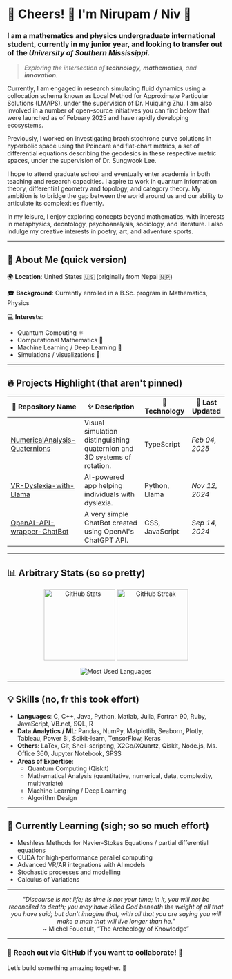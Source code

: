 # 🌟 **Cheers!** 👋 **I'm Nirupam / Niv** 🚀  

### I am a mathematics and physics undergraduate international student, currently in my junior year, and looking to transfer out of the _University of Southern Mississippi_. 
> _Exploring the intersection of **technology**, **mathematics**, and **innovation**._

Currently, I am engaged in research simulating fluid dynamics using a collocation schema known as Local Method for Approximate Particular Solutions (LMAPS), under the supervision of Dr. Huiquing Zhu. I am also involved in a number of open-source initiatives you can find below that were launched as of Febuary 2025 and have rapidly developing ecosystems. 

Previously, I worked on investigating brachistochrone curve solutions in hyperbolic space using the Poincaré and flat-chart metrics, a set of differential equations describing the geodesics in these respective metric spaces, under the supervision of Dr. Sungwook Lee.

I hope to attend graduate school and eventually enter academia in both teaching and research capacities. I aspire to work in quantum information theory, differential geometry and topology, and category theory. My ambition is to bridge the gap between the world around us and our ability to articulate its complexities fluently.

In my leisure, I enjoy exploring concepts beyond mathematics, with interests in metaphysics, deontology, psychoanalysis, sociology, and literature. I also indulge my creative interests in poetry, art, and adventure sports.

---

## 🧠 **About Me (quick version)**  
🌍 **Location**: United States 🇺🇸 (originally from Nepal 🇳🇵)

🎓 **Background**: Currently enrolled in a B.Sc. program in Mathematics, Physics

💻 **Interests**:  
- Quantum Computing ⚛️
- Computational Mathematics 🔢  
- Machine Learning / Deep Learning 🤖   
- Simulations / visualizations 🌌  

---

## 🔥 **Projects Highlight (that aren't pinned)**  

| 🔗 Repository Name               | ✨ Description                                                                                     | 🔧 Technology      | 📅 Last Updated |
|---------------------------------|----------------------------------------------------------------------------------------------------|--------------------|-----------------|
| [NumericalAnalysis-Quaternions](https://github.com/NirupamKhanal/NumericalAnalysis-Quaternions)        | Visual simulation distinguishing quaternion and 3D systems of rotation.                            | TypeScript         | _Feb 04, 2025_  |
| [VR-Dyslexia-with-Llama](https://github.com/NirupamKhanal/VR-Dyslexia-with-Llama)     | AI-powered app helping individuals with dyslexia.                                                  | Python, Llama      | _Nov 12, 2024_  |
| [OpenAI-API-wrapper-ChatBot](https://github.com/NirupamKhanal/Project-Chat-Completion---ChatGPT-application) | A very simple ChatBot created using OpenAI's ChatGPT API.                                          | CSS, JavaScript    | _Sep 14, 2024_  |

---

## 📊 **Arbitrary Stats (so so pretty)**  

<p align="center">
  <img src="https://github-readme-stats.vercel.app/api?username=NirupamKhanal&show_icons=true&theme=radical" alt="GitHub Stats" height="165" />
  <img src="https://github-readme-streak-stats.herokuapp.com/?user=NirupamKhanal&theme=radical" alt="GitHub Streak" height="165" />
</p>  

<p align="center">
  <img src="https://github-readme-stats.vercel.app/api/top-langs/?username=NirupamKhanal&layout=compact&theme=radical" alt="Most Used Languages" />
</p>  

---

## 💡 **Skills (no, fr this took effort)**  
- **Languages**: C, C++, Java, Python, Matlab, Julia, Fortran 90, Ruby, JavaScript, VB.net, SQL, R
- **Data Analytics / ML**: Pandas, NumPy, Matplotlib, Seaborn, Plotly, Tableau, Power BI, Scikit-learn, TensorFlow, Keras
- **Others**: LaTex, Git, Shell-scripting, X2Go/XQuartz, Qiskit, Node.js, Ms. Oﬀice 360, Jupyter Notebook, SPSS
- **Areas of Expertise**:
  - Quantum Computing (Qiskit)
  - Mathematical Analysis (quantitative, numerical, data, complexity, multivariate)
  - Machine Learning  / Deep Learning
  - Algorithm Design
    

---

## 🌱 **Currently Learning (sigh; so so much effort)**  
- Meshless Methods for Navier-Stokes Equations / partial differential equations 
- CUDA for high-performance parallel computing 
- Advanced VR/AR integrations with AI models
- Stochastic processes and modelling 
- Calculus of Variations


---

<p align="center">
  <i>"Discourse is not life; its time is not your time; in it, you will not be reconciled to death; you may have killed God beneath the weight of all that you have said; but don't imagine that, with all that you are saying you will make a man that will live longer than he."</i>  
  <br>~ Michel Foucault, “The Archeology of Knowledge”
</p>  

---

### 📍 **Reach out via GitHub if you want to collaborate!** 🌟  
Let’s build something amazing together. 🚀  
